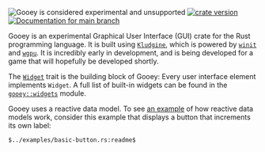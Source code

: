 ![Gooey is considered experimental and unsupported](https://img.shields.io/badge/status-prototype-blueviolet)
[![crate version](https://img.shields.io/crates/v/gooey.svg)](https://crates.io/crates/gooey)
[![Documentation for `main` branch](https://img.shields.io/badge/docs-main-informational)]($docs$)

Gooey is an experimental Graphical User Interface (GUI) crate for the Rust
programming language. It is built using [`Kludgine`][kludgine], which is powered
by [`winit`][winit] and [`wgpu`][wgpu]. It is incredibly early in development,
and is being developed for a game that will hopefully be developed shortly.

The [`Widget`][widget] trait is the building block of Gooey: Every user
interface element implements `Widget`. A full list of built-in widgets can be
found in the [`gooey::widgets`][widgets] module.

Gooey uses a reactive data model. To see [an example][button-example] of how
reactive data models work, consider this example that displays a button that
increments its own label:

```rust,ignore
$../examples/basic-button.rs:readme$
```

[widget]: $widget$
[kludgine]: https://github.com/khonsulabs/kludgine
[wgpu]: https://github.com/gfx-rs/wgpu
[winit]: https://github.com/rust-windowing/winit
[widgets]: $widgets$
[button-example]: https://github.com/khonsulabs/gooey/tree/$ref-name$/examples/basic-button.rs
